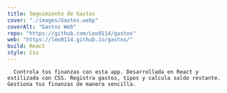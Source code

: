 ```yaml
---
title: Seguimiento de Gastos
cover: "./images/Gastos.webp"
coverAlt: "Gastos Web"
repo: "https://github.com/Leo0114/gastos"
web: "https://leo0114.github.io/gastos/"
build: React
style: Css
---
```


      Controla tus finanzas con esta app. Desarrollada en React y estilizada con CSS. Registra gastos, tipos y calcula saldo restante. Gestiona tus finanzas de manera sencilla.
